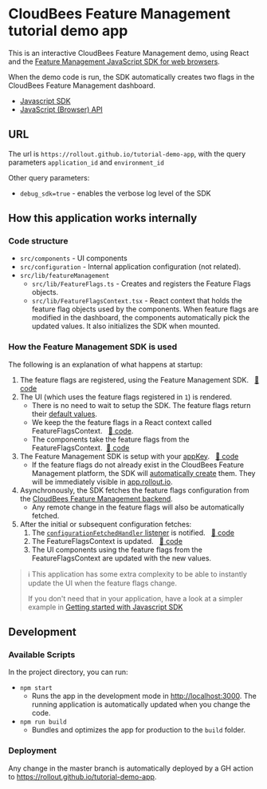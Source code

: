 # CloudBees Feature Management tutorial demo app

This is an interactive CloudBees Feature Management demo, using React and the [Feature Management JavaScript SDK for web browsers](https://www.npmjs.com/package/rox-browser).

When the demo code is run, the SDK automatically creates two flags in the CloudBees Feature Management dashboard. 

* [Javascript SDK](https://docs.cloudbees.com/docs/cloudbees-feature-management/latest/getting-started/javascript-sdk)
* [JavaScript (Browser) API](https://docs.cloudbees.com/docs/cloudbees-feature-management-api/latest/api-reference/javascript-browser-api)

## URL

The url is `https://rollout.github.io/tutorial-demo-app`, with the query parameters `application_id` and `environment_id`

Other query parameters:

- `debug_sdk=true` - enables the verbose log level of the SDK

## How this application works internally


### Code structure

- `src/components` - UI components
- `src/configuration` - Internal application configuration (not related).
- `src/lib/featureManagement`
  - `src/lib/FeatureFlags.ts` - Creates and registers the Feature Flags objects.
  - `src/lib/FeatureFlagsContext.tsx` - React context that holds the feature flag objects used by the components. When feature flags are modified in the dashboard, the components automatically pick the updated values. It also initializes the SDK when mounted. 

### How the Feature Management SDK is used

The following is an explanation of what happens at startup:

1. The feature flags are registered, using the Feature Management SDK.  &nbsp; [:memo: code](https://github.com/rollout/tutorial-demo-app/blob/v0.0.1/src/configuration/FeatureFlags.ts#L3-L10)
2. The UI (which uses the feature flags registered in `1`) is rendered.
   * There is no need to wait to setup the SDK. The feature flags return their [default values](https://docs.cloudbees.com/docs/cloudbees-feature-management/latest/feature-flags/about-feature-flags#_default_values_of_flags).
   * We keep the the feature flags in a React context called FeatureFlagsContext. &nbsp; [:memo: code](https://github.com/rollout/tutorial-demo-app/blob/v0.0.1/src/context/FeatureFlagsContext.tsx#L55).
   * The components take the feature flags from the FeatureFlagsContext. &nbsp;[:memo: code](https://github.com/rollout/tutorial-demo-app/blob/v0.0.1/src/App.tsx#L25)
3. The Feature Management SDK is setup with your [appKey](https://docs.cloudbees.com/docs/cloudbees-feature-management/latest/getting-started/javascript-sdk). &nbsp; [:memo: code](https://github.com/rollout/tutorial-demo-app/blob/c9666184dc99330369a3130d77326025c2f3d021/src/context/FeatureFlagsContext.tsx#L67)
   * If the feature flags do not already exist in the CloudBees Feature Management platform, the SDK will [automatically create](https://docs.cloudbees.com/docs/cloudbees-feature-management/latest/feature-flags/creating-feature-flags) them. They will be immediately visible in [app.rollout.io](https://app.rollout.io).
4. Asynchronously, the SDK fetches the feature flags configuration from the [CloudBees Feature Management backend](https://app.rollout.io).
   * Any remote change in the feature flags will also be automatically fetched.
5. After the initial or subsequent configuration fetches:
   1. The [`configurationFetchedHandler` listener](https://docs.cloudbees.com/docs/cloudbees-feature-management-api/latest/api-reference/javascript-browser-api#_configurationfetchedhandler) is notified. &nbsp; [:memo: code](https://github.com/rollout/tutorial-demo-app/blob/c9666184dc99330369a3130d77326025c2f3d021/src/context/FeatureFlagsContext.tsx#L69)
   2. The FeatureFlagsContext is updated. &nbsp; [:memo: code](https://github.com/rollout/tutorial-demo-app/blob/v0.0.1/src/context/FeatureFlagsContext.tsx#L44-L50)
   3. The UI components using the feature flags from the FeatureFlagsContext are updated with the new values.

> :information_source: This application has some extra complexity to be able to instantly update the UI when the feature flags change. 
> 
> If you don't need that in your application, have a look at a simpler example in [Getting started with Javascript SDK](https://docs.cloudbees.com/docs/cloudbees-feature-management/latest/getting-started/javascript-sdk)

## Development

### Available Scripts

In the project directory, you can run:

* `npm start`
  * Runs the app in the development mode in [http://localhost:3000](http://localhost:3000). The running application is automatically updated when you change the code.
* `npm run build`
  * Bundles and optimizes the app for production to the `build` folder.

### Deployment

Any change in the master branch is automatically deployed by a GH action to https://rollout.github.io/tutorial-demo-app.



 
